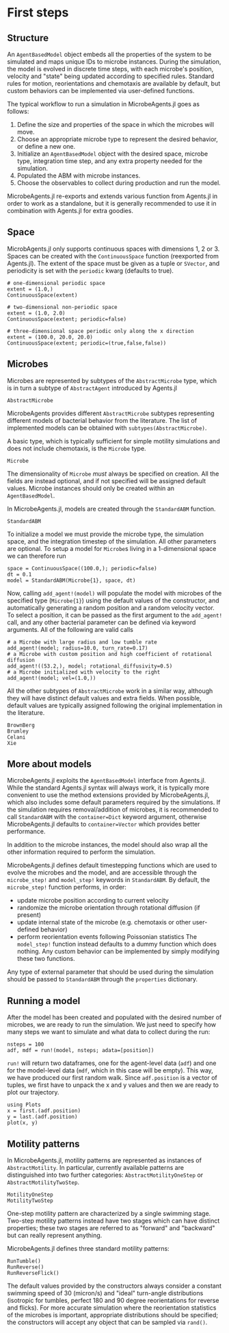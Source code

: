 # First steps

## Structure
An `AgentBasedModel` object embeds all the properties of the system to be simulated
and maps unique IDs to microbe instances.
During the simulation, the model is evolved in discrete time steps, with
each microbe's position, velocity and "state" being updated according to specified rules.
Standard rules for motion, reorientations and chemotaxis are available by default,
but custom behaviors can be implemented via user-defined functions.

The typical workflow to run a simulation in MicrobeAgents.jl goes as follows:
1. Define the size and properties of the space in which the microbes will move.
2. Choose an appropriate microbe type to represent the desired behavior, or define a new one.
3. Initialize an `AgentBasedModel` object with the desired space, microbe type, integration time step, and any extra property needed for the simulation.
4. Populated the ABM with microbe instances.
5. Choose the observables to collect during production and run the model.

MicrobeAgents.jl re-exports and extends various function from Agents.jl in order to work
as a standalone, but it is generally recommended to use it in combination with
Agents.jl for extra goodies.

## Space
MicrobAgents.jl only supports continuous spaces with dimensions 1, 2 or 3.
Spaces can be created with the `ContinuousSpace` function (reexported from Agents.jl).
The extent of the space must be given as a tuple or `SVector`, and periodicity is set with
the `periodic` kwarg (defaults to true).
```
# one-dimensional periodic space
extent = (1.0,)
ContinuousSpace(extent)

# two-dimensional non-periodic space
extent = (1.0, 2.0)
ContinuousSpace(extent; periodic=false)

# three-dimensional space periodic only along the x direction
extent = (100.0, 20.0, 20.0)
ContinuousSpace(extent; periodic=(true,false,false))
```


## Microbes
Microbes are represented by subtypes of the `AbstractMicrobe` type, which is in turn a subtype of `AbstractAgent` introduced by Agents.jl
```@docs
AbstractMicrobe
```

MicrobeAgents provides different `AbstractMicrobe` subtypes representing different models of bacterial behavior from the literature.
The list of implemented models can be obtained with `subtypes(AbstractMicrobe)`.

A basic type, which is typically sufficient for simple motility simulations and does not include chemotaxis, is the `Microbe` type.
```@docs
Microbe
```

The dimensionality of `Microbe` *must* always be specified on creation. All the fields are instead optional, and if not specified will be assigned default values.
Microbe instances should only be created within an `AgentBasedModel`.

In MicrobeAgents.jl, models are created through the `StandardABM` function.
```@docs
StandardABM
```
To initialize a model we must provide the microbe type, the simulation space, and the
integration timestep of the simulation. All other parameters are optional.
To setup a model for `Microbe`s living in a 1-dimensional space we can therefore run
```
space = ContinuousSpace((100.0,); periodic=false)
dt = 0.1
model = StandardABM(Microbe{1}, space, dt)
```

Now, calling `add_agent!(model)` will populate the model with microbes of
the specified type (`Microbe{1}`) using the default values of the constructor,
and automatically generating a random position and a random velocity vector.
To select a position, it can be passed as the first argument to the `add_agent!` call,
and any other bacterial parameter can be defined via keyword arguments.
All of the following are valid calls
```
# a Microbe with large radius and low tumble rate
add_agent!(model; radius=10.0, turn_rate=0.17)
# a Microbe with custom position and high coefficient of rotational diffusion
add_agent!((53.2,), model; rotational_diffusivity=0.5)
# a Microbe initialized with velocity to the right
add_agent!(model; vel=(1.0,))
```

All the other subtypes of `AbstractMicrobe` work in a similar way, although
they will have distinct default values and extra fields.
When possible, default values are typically assigned following the original implementation in the literature.

```@docs
BrownBerg
Brumley
Celani
Xie
```


## More about models
MicrobeAgents.jl exploits the `AgentBasedModel` interface from Agents.jl.
While the standard Agents.jl syntax will always work, it is typically more
convenient to use the method extensions provided by MicrobeAgents.jl, which
also includes some default parameters required by the simulations.
If the simulation requires removal/addition of microbes, it is recommended
to call `StandardABM` with the `container=Dict` keyword argument,
otherwise MicrobeAgents.jl defaults to `container=Vector` which provides
better performance.

In addition to the microbe instances, the model should also wrap all
the other information required to perform the simulation.

MicrobeAgents.jl defines default timestepping functions which are used
to evolve the microbes and the model, and are accessible through the
`microbe_step!` and `model_step!` keywords in `StandardABM`.
By default, the `microbe_step!` function performs, in order:
- update microbe position according to current velocity
- randomize the microbe orientation through rotational diffusion (if present)
- update internal state of the microbe (e.g. chemotaxis or other user-defined behavior)
- perform reorientation events following Poissonian statistics
The `model_step!` function instead defaults to a dummy function which does nothing.
Any custom behavior can be implemented by simply modifying these two functions.

Any type of external parameter that should be used during the simulation should be
passed to `StandardABM` through the `properties` dictionary.

## Running a model
After the model has been created and populated with the desired number of microbes,
we are ready to run the simulation.
We just need to specify how many steps we want
to simulate and what data to collect during the run:
```
nsteps = 100
adf, mdf = run!(model, nsteps; adata=[position])
```
`run!` will return two dataframes, one for the agent-level data (`adf`) and one
for the model-level data (`mdf`, which in this case will be empty).
This way, we have produced our first random walk.
Since `adf.position` is a vector of tuples, we first have to unpack the x and y values
and then we are ready to plot our trajectory.
```
using Plots
x = first.(adf.position)
y = last.(adf.position)
plot(x, y)
```


## Motility patterns
In MicrobeAgents.jl, motility patterns are represented as instances of
`AbstractMotility`.
In particular, currently available patterns are distinguished into two further
categories: `AbstractMotilityOneStep` or `AbstractMotilityTwoStep`.
```@docs; canonical=false
MotilityOneStep
MotilityTwoStep
```
One-step motility pattern are characterized by a single swimming stage. Two-step
motility patterns instead have two stages which can have distinct properties;
these two stages are referred to as "forward" and "backward" but can really
represent anything.

MicrobeAgents.jl defines three standard motility patterns:
```@docs
RunTumble()
RunReverse()
RunReverseFlick()
```
The default values provided by the constructors always consider a constant
swimming speed of 30 (micron/s) and "ideal" turn-angle distributions
(isotropic for tumbles, perfect 180 and 90 degree reorientations for reverse and flicks).
For more accurate simulation where the reorientation statistics of the microbes
is important, appropriate distributions should be specified;
the constructors will accept any object that can be sampled via `rand()`.
